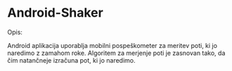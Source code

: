 # Android-Shaker

Opis:

Android aplikacija uporablja mobilni pospeškometer za meritev poti, ki jo naredimo z zamahom roke. Algoritem za merjenje poti je zasnovan tako, da čim natančneje izračuna pot, ki jo naredimo.
